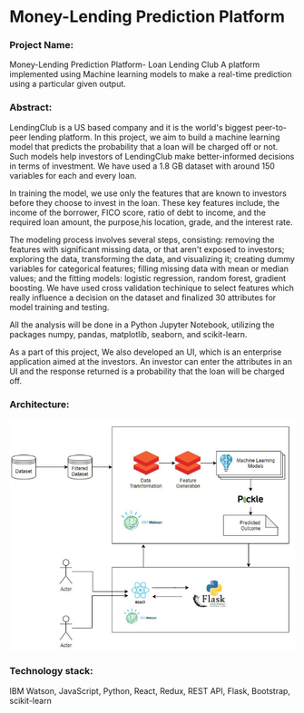 # Money-Lending Prediction Platform


### Project Name: 

Money-Lending Prediction Platform- Loan Lending Club
A platform implemented using Machine learning models to make a real-time prediction using a particular given output.


### Abstract:

  LendingClub is a US based company and it is the world's biggest peer-to-peer lending platform. In this project, we aim to build a machine learning model that predicts the probability that a loan will be charged off or not. Such models help investors of LendingClub make better-informed decisions in terms of investment. We have used a 1.8 GB dataset with around 150 variables for each and every loan.

  In training the model, we use only the features that are known to investors before they choose to invest in the loan. These key features include, the income of the borrower, FICO score, ratio of debt to income, and the required loan amount, the purpose,his location, grade, and the interest rate.

  The modeling process involves several steps, consisting: removing the features with significant missing data, or that aren't exposed to investors; exploring the data, transforming the data, and visualizing it; creating dummy variables for categorical features; filling missing data with mean or median values; and the fitting models: logistic regression, random forest, gradient boosting. We have used cross validation techinique to select features which really influence a decision on the dataset and finalized 30 attributes for model training and testing. 
  
  All the analysis will be done in a Python Jupyter Notebook, utilizing the packages numpy, pandas, matplotlib, seaborn, and scikit-learn.

  As a part of this project, We also developed an UI, which is an enterprise application aimed at the investors. An investor can enter the attributes in an UI and the response returned is a probability that the loan will be charged off. 
  
  
### Architecture:

![](images/Architechture3.JPG)


### Technology stack:

IBM Watson, JavaScript, Python, React, Redux, REST API, Flask,  Bootstrap, scikit-learn
